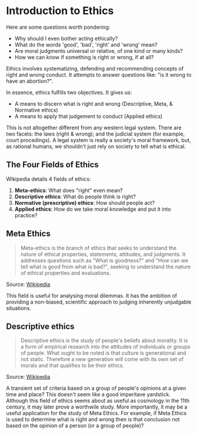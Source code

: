 # Introduction to Ethics

Here are some questions worth pondering:

- Why should I even bother acting ethically?
- What do the words 'good', 'bad', 'right' and 'wrong' mean?
- Are moral judgments universal or relative, of one kind or many kinds?
- How we can know if something is right or wrong, if at all?

Ethics involves systematizing, defending and recommending concepts of right and wrong conduct. It attempts to answer questions like: "is it wrong to have an abortion?".

In essence, ethics fulfills two objectives. It gives us:

- A means to discern what is right and wrong (Descriptive, Meta, & Normative ethics)
- A means to apply that judgement to conduct (Applied ethics)

This is not altogether different from any western legal system. There are two facets: the laws (right & wrong); and the judicial system (for example, court procedings). A legal system is really a society's moral framework, but, as rational humans, we shouldn't just rely on society to tell what is ethical.


## The Four Fields of Ethics

Wikipedia details 4 fields of ethics:

1. **Meta-ethics**: What does "right" even mean?
1. **Descriptive ethics**: What do people think is right?
1. **Normative (prescriptive) ethics**: How should people act?
1. **Applied ethics**: How do we take moral knowledge and put it into practice? 

## Meta Ethics

> Meta-ethics is the branch of ethics that seeks to understand the nature of ethical properties, statements, attitudes, and judgments. It addresses questions such as "What is goodness?" and "How can we tell what is good from what is bad?", seeking to understand the nature of ethical properties and evaluations.

Source: [Wikipedia](http://en.wikipedia.org/wiki/Meta-ethics)

This field is useful for analysing moral dilemmas. It has the ambition of providing a non-biased, scientific approach to judging inherently unjudgable situations.

## Descriptive ethics

> Descriptive ethics is the study of people's beliefs about morality. It is a form of empirical research into the attitudes of individuals or groups of people. What ought to be noted is that culture is generational and not static. Therefore a new generation will come with its own set of morals and that qualifies to be their ethics.

Source: [Wikipedia](http://en.wikipedia.org/wiki/Descriptive_ethics)

A transient set of criteria based on a group of people's opinions at a given time and place? This doesn't seem like a good imperitave yardstick. Although this field of ethics seems about as useful as cosmology in the 11th century, it may later prove a worthwile study. More importantly, it may be a useful application for the study of Meta Ethics. For example, if Meta Ethics is used to determine what is right and wrong then is that conclusion not based on the opinion of a person (or a group of people)?


